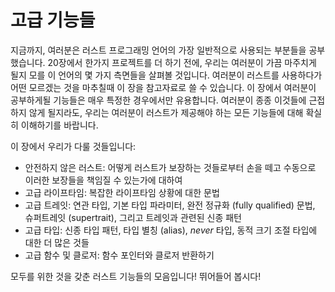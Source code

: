 # 고급 기능들

지금까지, 여러분은 러스트 프로그래밍 언어의 가장 일반적으로 사용되는 부분들을
공부했습니다. 20장에서 한가지 프로젝트를 더 하기 전에, 우리는 여러분이 가끔
마주치게 될지 모를 이 언어의 몇 가지 측면들을 살펴볼 것입니다. 여러분이 러스트를
사용하다가 어떤 모르겠는 것을 마추칠때 이 장을 참고자료로 쓸 수 있습니다.
이 장에서 여러분이 공부하게될 기능들은 매우 특정한 경우에서만 유용합니다.
여러분이 종종 이것들에 근접하지 않게 될지라도, 우리는 여러분이 러스트가 제공해야
하는 모든 기능들에 대해 확실히 이해하기를 바랍니다.

이 장에서 우리가 다룰 것들입니다:

* 안전하지 않은 러스트: 어떻게 러스트가 보장하는 것들로부터 손을 떼고 수동으로
  이러한 보장들을 책임질 수 있는가에 대하여
* 고급 라이프타임: 복잡한 라이프타임 상황에 대한 문법
* 고급 트레잇: 연관 타입, 기본 타입 파라미터, 완전 정규화 (fully qualified) 문법,
  슈퍼트레잇 (supertrait), 그리고 트레잇과 관련된 신종 패턴
* 고급 타입: 신종 타입 패턴, 타입 별칭 (alias), *never* 타입, 동적 크기 조절 타입에
  대한 더 많은 것들
* 고급 함수 및 클로저: 함수 포인터와 클로저 반환하기

모두를 위한 것을 갖춘 러스트 기능들의 모음입니다! 뛰어들어 봅시다!
